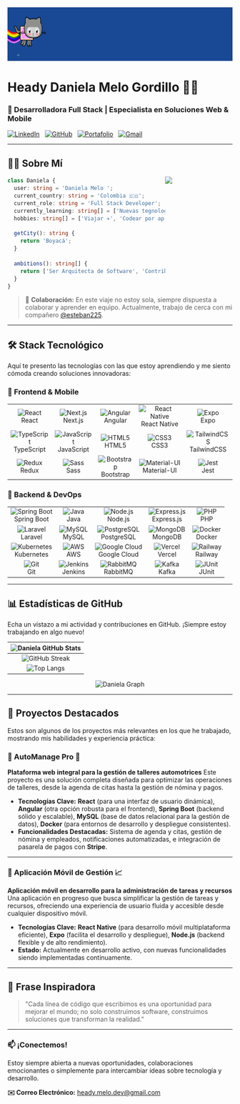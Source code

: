 <div align="center">
    <img src="https://raw.githubusercontent.com/Niefee/niefee/master/assets/fly.webp" height="120px" />
</div>

# **Heady Daniela Melo Gordillo** 👩‍💻
### 🚀 Desarrolladora Full Stack | Especialista en Soluciones Web & Mobile

[![LinkedIn](https://img.shields.io/badge/-LinkedIn-0A66C2?style=for-the-badge&logo=linkedin&logoColor=white)](https://www.linkedin.com/in/heady-daniela-melo-gordillo-381855363/) &nbsp;
[![GitHub](https://img.shields.io/badge/-GitHub-181717?style=for-the-badge&logo=github&logoColor=white)](https://github.com/headydaniela) &nbsp;
[![Portafolio](https://img.shields.io/badge/-Portafolio-FF5722?style=for-the-badge&logo=google-chrome&logoColor=white)](https://portfolio-smoky-eight-24.vercel.app/) &nbsp;
[![Gmail](https://img.shields.io/badge/-Email-EA4335?style=for-the-badge&logo=gmail&logoColor=white)](mailto:heady.melo.dev@gmail.com)

---

## 🙋‍♀️ Sobre Mí
<!--Night Owl image-->
<div>
  <img align="right" width="30%" src="https://owlbertsio-resized.s3.amazonaws.com/Popper.psd.full.png">
</div>


```ts
class Daniela {
  user: string = 'Daniela Melo ';
  current_country: string = 'Colombia 🇨🇴';
  current_role: string = 'Full Stack Developer';
  currently_learning: string[] = ['Nuevas tegnologias'];
  hobbies: string[] = ['Viajar ✈️', 'Codear por aprendizaje 💻', 'Películas 🎬'];

  getCity(): string {
    return 'Boyacá';
  }

  ambitions(): string[] {
    return ['Ser Arquitecta de Software', 'Contribuir a proyectos de impacto global'];
  }
}
```
> 🤝 **Colaboración:** En este viaje no estoy sola, siempre dispuesta a colaborar y aprender en equipo. Actualmente, trabajo de cerca con mi compañero [@esteban225](https://github.com/esteban225).



---

## 🛠 Stack Tecnológico

Aquí te presento las tecnologías con las que estoy aprendiendo y me siento cómoda creando soluciones innovadoras:

### 🌟 Frontend & Mobile
| | | | | |
|:---:|:---:|:---:|:---:|:---:|
| <img src="https://img.shields.io/badge/-React-61DAFB?style=flat-square&logo=react&logoColor=black" alt="React" /><br>React | <img src="https://img.shields.io/badge/-Next.js-000000?style=flat-square&logo=next.js&logoColor=white" alt="Next.js" /><br>Next.js | <img src="https://img.shields.io/badge/-Angular-DD0031?style=flat-square&logo=angular&logoColor=white" alt="Angular" /><br>Angular | <img src="https://img.shields.io/badge/-React_Native-61DAFB?style=flat-square&logo=react&logoColor=black" alt="React Native" /><br>React Native | <img src="https://img.shields.io/badge/-Expo-000020?style=flat-square&logo=expo&logoColor=white" alt="Expo" /><br>Expo |
| <img src="https://img.shields.io/badge/-TypeScript-3178C6?style=flat-square&logo=typescript&logoColor=white" alt="TypeScript" /><br>TypeScript | <img src="https://img.shields.io/badge/-JavaScript-F7DF1E?style=flat-square&logo=javascript&logoColor=black" alt="JavaScript" /><br>JavaScript | <img src="https://img.shields.io/badge/-HTML5-E34F26?style=flat-square&logo=html5&logoColor=white" alt="HTML5" /><br>HTML5 | <img src="https://img.shields.io/badge/-CSS3-1572B6?style=flat-square&logo=css3&logoColor=white" alt="CSS3" /><br>CSS3 | <img src="https://img.shields.io/badge/-TailwindCSS-06B6D4?style=flat-square&logo=tailwind-css&logoColor=white" alt="TailwindCSS" /><br>TailwindCSS |
| <img src="https://img.shields.io/badge/-Redux-764ABC?style=flat-square&logo=redux&logoColor=white" alt="Redux" /><br>Redux | <img src="https://img.shields.io/badge/-Sass-CC6699?style=flat-square&logo=sass&logoColor=white" alt="Sass" /><br>Sass | <img src="https://img.shields.io/badge/-Bootstrap-7952B3?style=flat-square&logo=bootstrap&logoColor=white" alt="Bootstrap" /><br>Bootstrap | <img src="https://img.shields.io/badge/-Material--UI-007FFF?style=flat-square&logo=mui&logoColor=white" alt="Material-UI" /><br>Material-UI | <img src="https://img.shields.io/badge/-Jest-C21325?style=flat-square&logo=jest&logoColor=white" alt="Jest" /><br>Jest |

### 🚀 Backend & DevOps
| | | | | |
|:---:|:---:|:---:|:---:|:---:|
| <img src="https://img.shields.io/badge/-Spring_Boot-6DB33F?style=flat-square&logo=spring-boot&logoColor=white" alt="Spring Boot" /><br>Spring Boot | <img src="https://img.shields.io/badge/-Java-007396?style=flat-square&logo=java&logoColor=white" alt="Java" /><br>Java | <img src="https://img.shields.io/badge/-Node.js-339933?style=flat-square&logo=node.js&logoColor=white" alt="Node.js" /><br>Node.js | <img src="https://img.shields.io/badge/-Express.js-000000?style=flat-square&logo=express&logoColor=white" alt="Express.js" /><br>Express.js | <img src="https://img.shields.io/badge/-PHP-777BB4?style=flat-square&logo=php&logoColor=white" alt="PHP" /><br>PHP |
| <img src="https://img.shields.io/badge/-Laravel-FF2D20?style=flat-square&logo=laravel&logoColor=white" alt="Laravel" /><br>Laravel | <img src="https://img.shields.io/badge/-MySQL-4479A1?style=flat-square&logo=mysql&logoColor=white" alt="MySQL" /><br>MySQL | <img src="https://img.shields.io/badge/-PostgreSQL-336791?style=flat-square&logo=postgresql&logoColor=white" alt="PostgreSQL" /><br>PostgreSQL | <img src="https://img.shields.io/badge/-MongoDB-47A248?style=flat-square&logo=mongodb&logoColor=white" alt="MongoDB" /><br>MongoDB | <img src="https://img.shields.io/badge/-Docker-2496ED?style=flat-square&logo=docker&logoColor=white" alt="Docker" /><br>Docker |
| <img src="https://img.shields.io/badge/-Kubernetes-326CE5?style=flat-square&logo=kubernetes&logoColor=white" alt="Kubernetes" /><br>Kubernetes | <img src="https://img.shields.io/badge/-AWS-232F3E?style=flat-square&logo=amazon-aws&logoColor=white" alt="AWS" /><br>AWS | <img src="https://img.shields.io/badge/-Google_Cloud-4285F4?style=flat-square&logo=google-cloud&logoColor=white" alt="Google Cloud" /><br>Google Cloud | <img src="https://img.shields.io/badge/-Vercel-000000?style=flat-square&logo=vercel&logoColor=white" alt="Vercel" /><br>Vercel | <img src="https://img.shields.io/badge/-Railway-0B0D0E?style=flat-square&logo=railway&logoColor=white" alt="Railway" /><br>Railway |
| <img src="https://img.shields.io/badge/-Git-F05032?style=flat-square&logo=git&logoColor=white" alt="Git" /><br>Git | <img src="https://img.shields.io/badge/-Jenkins-D24939?style=flat-square&logo=jenkins&logoColor=white" alt="Jenkins" /><br>Jenkins | <img src="https://img.shields.io/badge/-RabbitMQ-FF6600?style=flat-square&logo=rabbitmq&logoColor=white" alt="RabbitMQ" /><br>RabbitMQ | <img src="https://img.shields.io/badge/-Kafka-231F20?style=flat-square&logo=apache-kafka&logoColor=white" alt="Kafka" /><br>Kafka | <img src="https://img.shields.io/badge/-JUnit-25A162?style=flat-square&logo=junit5&logoColor=white" alt="JUnit" /><br>JUnit |

---

## 📊 Estadísticas de GitHub

Echa un vistazo a mi actividad y contribuciones en GitHub. ¡Siempre estoy trabajando en algo nuevo!

<div align="center">
    
| ![Daniela GitHub Stats](https://github-readme-stats.vercel.app/api?username=dmeloH&show_icons=true&theme=tokyonight&hide_border=true&include_all_commits=true) |
|:--:|
| ![GitHub Streak](https://github-readme-streak-stats.herokuapp.com/?user=dmeloH&theme=tokyonight&hide_border=true) |
|![Top Langs](https://github-readme-stats.vercel.app/api/top-langs/?username=dmeloH&theme=tokyonight) |


![Daniela Graph](https://github-readme-activity-graph.vercel.app/graph?username=dmeloH&custom_title=Daniela%20GitHub%20Activity%20Graph&bg_color=0d1017&color=e8edf3&line=e8edf3&point=e8edf3&area_color=FFFFFF&title_color=FFFFFF&area=true)


</div>

---

## 🚀 Proyectos Destacados

Estos son algunos de los proyectos más relevantes en los que he trabajado, mostrando mis habilidades y experiencia práctica:

### 🔧 AutoManage Pro 🚗
**Plataforma web integral para la gestión de talleres automotrices**
Este proyecto es una solución completa diseñada para optimizar las operaciones de talleres, desde la agenda de citas hasta la gestión de nómina y pagos.
- **Tecnologías Clave:** **React** (para una interfaz de usuario dinámica), **Angular** (otra opción robusta para el frontend), **Spring Boot** (backend sólido y escalable), **MySQL** (base de datos relacional para la gestión de datos), **Docker** (para entornos de desarrollo y despliegue consistentes).
- **Funcionalidades Destacadas:** Sistema de agenda y citas, gestión de nómina y empleados, notificaciones automatizadas, e integración de pasarela de pagos con **Stripe**.

---

### 📱 Aplicación Móvil de Gestión 📈
**Aplicación móvil en desarrollo para la administración de tareas y recursos**
Una aplicación en progreso que busca simplificar la gestión de tareas y recursos, ofreciendo una experiencia de usuario fluida y accesible desde cualquier dispositivo móvil.
- **Tecnologías Clave:** **React Native** (para desarrollo móvil multiplataforma eficiente), **Expo** (facilita el desarrollo y despliegue), **Node.js** (backend flexible y de alto rendimiento).
- **Estado:** Actualmente en desarrollo activo, con nuevas funcionalidades siendo implementadas continuamente.

---

## 📌 Frase Inspiradora

> "Cada línea de código que escribimos es una oportunidad para mejorar el mundo; no solo construimos software, construimos soluciones que transforman la realidad."

---

### 📫 ¡Conectemos!

Estoy siempre abierta a nuevas oportunidades, colaboraciones emocionantes o simplemente para intercambiar ideas sobre tecnología y desarrollo.

**✉️ Correo Electrónico:** [heady.melo.dev@gmail.com](mailto:heady.melo.dev@gmail.com)

